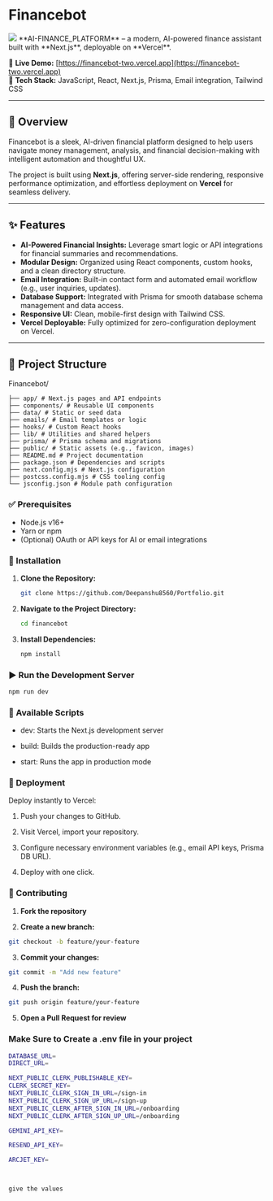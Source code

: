 # Financebot
<Image src="public/project-1.png" />
**AI-FINANCE_PLATFORM** – a modern, AI-powered finance assistant built with **Next.js**, deployable on **Vercel**.

🚀 **Live Demo:** [https://financebot-two.vercel.app](https://financebot-two.vercel.app)  
📂 **Tech Stack:** JavaScript, React, Next.js, Prisma, Email integration, Tailwind CSS  

---

## 📖 Overview

Financebot is a sleek, AI-driven financial platform designed to help users navigate money management, analysis, and financial decision-making with intelligent automation and thoughtful UX.

The project is built using **Next.js**, offering server-side rendering, responsive performance optimization, and effortless deployment on **Vercel** for seamless delivery.

---

## ✨ Features

- **AI-Powered Financial Insights:** Leverage smart logic or API integrations for financial summaries and recommendations.  
- **Modular Design:** Organized using React components, custom hooks, and a clean directory structure.  
- **Email Integration:** Built-in contact form and automated email workflow (e.g., user inquiries, updates).  
- **Database Support:** Integrated with Prisma for smooth database schema management and data access.  
- **Responsive UI:** Clean, mobile-first design with Tailwind CSS.  
- **Vercel Deployable:** Fully optimized for zero-configuration deployment on Vercel.  

---

## 📂 Project Structure

Financebot/
```
├── app/ # Next.js pages and API endpoints
├── components/ # Reusable UI components
├── data/ # Static or seed data
├── emails/ # Email templates or logic
├── hooks/ # Custom React hooks
├── lib/ # Utilities and shared helpers
├── prisma/ # Prisma schema and migrations
├── public/ # Static assets (e.g., favicon, images)
├── README.md # Project documentation
├── package.json # Dependencies and scripts
├── next.config.mjs # Next.js configuration
├── postcss.config.mjs # CSS tooling config
└── jsconfig.json # Module path configuration
```


### ✅ Prerequisites

- Node.js v16+  
- Yarn or npm  
- (Optional) OAuth or API keys for AI or email integrations  

### 🔧 Installation

1. **Clone the Repository:**
   ```bash
   git clone https://github.com/Deepanshu8560/Portfolio.git
2. **Navigate to the Project Directory:**
   ```bash
   cd financebot
3. **Install Dependencies:**
   ```bash
   npm install

### ▶️ Run the Development Server
```bash
npm run dev
```

### 📜 Available Scripts

- dev: Starts the Next.js development server

- build: Builds the production-ready app

- start: Runs the app in production mode

### 🚀 Deployment

Deploy instantly to Vercel:

1. Push your changes to GitHub.

2. Visit Vercel, import your repository.

3. Configure necessary environment variables (e.g., email API keys, Prisma DB URL).

4. Deploy with one click.


### 🤝 Contributing

1. **Fork the repository**

2. **Create a new branch:**
```bash
git checkout -b feature/your-feature
```

3. **Commit your changes:**
```bash
git commit -m "Add new feature"
```

4. **Push the branch:**
```bash
git push origin feature/your-feature
```

5. **Open a Pull Request for review**

### Make Sure to Create a .env file in your project
```bash
DATABASE_URL=
DIRECT_URL=

NEXT_PUBLIC_CLERK_PUBLISHABLE_KEY=
CLERK_SECRET_KEY=
NEXT_PUBLIC_CLERK_SIGN_IN_URL=/sign-in
NEXT_PUBLIC_CLERK_SIGN_UP_URL=/sign-up
NEXT_PUBLIC_CLERK_AFTER_SIGN_IN_URL=/onboarding
NEXT_PUBLIC_CLERK_AFTER_SIGN_UP_URL=/onboarding

GEMINI_API_KEY=

RESEND_API_KEY=

ARCJET_KEY=



give the values
```

